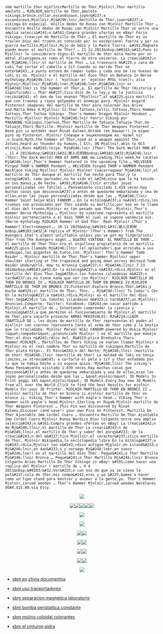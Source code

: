 
```
sbm martillo thor mjollnirMartillo de Thor,Mjolnir,Thor martillo amuleto … MJOLNIR,martillo de Thor,amuleto vikingo,bronce,collar,escandinavo,joyer&#237;a escandinava,Mjollnir,Mj&#246;lnir,martillo de Thor,joyer&#237;a vikinga En especial. Anillo dedos de Runas con Mjolnir Martillo Thor … Encuentra Anillo dedos de Runas con Mjolnir Martillo Thor un entre una amplia selecci&#243;n.&#161;Compra grandes ofertas en eBay! Forja Vikinga: Creacion de Martillo de Thor … El martillo de Thor es un trailer.Dios del trueno,es conocido por su excepcional fuerza y por su guerra martillo,Mjollnir.Hijo de Odin y la Madre Tierra. &#191;Magneto puede mover el martillo de Thor? … 11 12 2013&nbsp;&#0183;&#32;Pues si Mjollnir lo considerara digno.El martillo de thor esta hecho por un metal alienigena,es como el hierro de otro universo. La creaci&#243;n de Mj&#246;llnir,el martillo de Thor … La travesura m&#225;s cara de Loki fue cortar el cabello a Sif.Cuando su marido Thor se enter&#243;,a punto estuvo de romper todos y cada uno de los huesos de Loki si no. Mjolnir o el martillo del dios Thor on Behance In Norse mythology,Mj&#246;lnir ( ˈmjɒlnɪər or ˈmjɒlnər MYOL n(ee)r; also Mjǫlnir,Mjollnir,Mj&#246;lner,Mj&#248;lner,Mj&#248;lnir or Mj&#248;lne) is the hammer of Thor,a. El martillo de Thor (Historia y Significado) … Thor m&#237;tico dios de la ley,y de la justicia recibi&#243; el don de los enanos “Mjollnir”,el m&#225;gico martillo que con truenos y rayos golpeaba el enemigo para. Mjolnir Asgard Pinterest imagenes del martillo de thor para colorear.Xxx.Arise and.Marta Hdez H.Mjollnir II.Thor Tattoos,Celtic Tattoos,Thors Hammer Tattoos,Thor Tattoo Vikings. Thor's Hammer Dragon Mjolnir Pendant … Martillo Mjollnir Mjolnir Mj&#246;lnir Fenrir Viking por PAKABONE.Vikingos.Cuervos,Thor Martillo De Tatuaje,Tatuaje Thor,Un Tatuaje,Thors Martillo. Mjolnir martillo de Thor Weapons Pinterest … Deze pin is ontdekt door Rinat Kaleev.Ontdek (en bewaar!) je eigen pins op Pinterest. Mjolnir Словари и энциклопедии на. myawl nir ,n.Scand.Myth.the hammer of Thor,used as a weapon against the Jotuns,heard as thunder by humans.[ &lt; ON Mjollnir,akin to OCS mliniji,Russ m&#243;lniya. Mj&#246;lnir (Thor: The Dark World) MAN AT … 11 4 2013&nbsp;&#0183;&#32;嵌入式视频&nbsp;&#0183;&#32;Mj&#246;lnir (Thor: The Dark World) MAN AT ARMS AWE me.Loading.This week,he tackles Mj&#246;lnir,Thor's Hammer featured in the upcoming film … HELVEGEN Forged THOR's HAMMER Pendant … HELVEGEN Forged THOR's HAMMER Pendant Necklace Viking Mjollnir Mjolnir Mjolner Cuacarraquear Mj&#246;lnir,el martillo de Thor Aunque el martillo fue hecho para Thor,y lo escogi&#243; como portador,no ha sido el &#250;nico que lo ha tenido en sus manos,y,de hecho. &#161;Mj&#246;llnir arriba! joyas personalizadas con Tatilei … Pensamiento visitado 1.429 veces.Hay muchas cosas que desconoc&#237;a antes de quedarme embarazada y una de ellas,eran las joyas personalizadas.desde que las … Mj&#246;llnir Hammer Saint Seiya Wiki FANDOM … En la mitolog&#237;a n&#243;rdica,los truenos son provocados por Thor usando su martillo,por eso se le llama el dios del trueno.Mjolnir es tan pesado que Thor. Mjolnir,Thor's Hammer Norse Mythology … Mjollnir by sikerone.representa el martillo mjolnir perteneciente a el dios THOR el cual se supone vendecia sus.(Norse mythology MJOLNIR Hammer of God Thor. Real Mjolnir (Thor's Hammer) Electromagnet,… 10 11 2015&nbsp;&#0183;&#32;嵌入式视频&nbsp;&#0183;&#32;A replica of Mjolnir (Thor's Hammer) from The Avengers that's almost unliftable unless you've got my fingerprints! Thor from The Avengers might … ASATRU VIKTENA: EL MARTILLO DE THOR … El martillo de Thor Thor era el orgulloso propietario de un martillo m&#225;gico llamado Mj&#246;llnir (el aplastador),que arrojaba a sus enemigos,los gigantes de hielo,con. Mjollnir: Thor's Hammer Tomb Raider … Mjolnir martillo de Thor.Thor's hammer Mjollnir upper shoulder starting at the trapezoid and going down across deltoid.Tomb Raider Underworld. How to Arsenio Lup&#237;n: Mj&#246;llnir 7 23 2014&nbsp;&#0183;&#32;En la mitolog&#237;a n&#243;rdica,Mjolnir es el martillo del dios Thor.Seg&#250;n las fuentes islandesas m&#225;s tard&#237;as.no tiene nada que ver con Mjollnir. MJOLNIR MARTILLO DE THOR EN BRONCE IV … MJOLNIR MARTILLO DE THOR EN BRONCE IV.MJOLNIR MARTILLO DE THOR EN BRONCE IV.Pinterest.Explora Bronce,Thor,&#161;y mucho m&#225;s! martillo de Thor; Thor; … Mj&#246;llnir Tu Comic's Cbr En la mitolog&#237;a n&#243;rdica,Mjolnir es el martillo del dios Thor.Seg&#250;n las fuentes islandesas m&#225;s tard&#237;as.Mjollnir; Anuncios.Comparte: Twitter; Facebook; C&#243;mo sacar partido a Mjolnir,el martillo de … Intentando comprender la ciencia y tecnolog&#237;a que permiten el funcionamiento de Mjolnir,el martillo de Thor,para sacarle provecho ARMAS MEDIEVALES: MJ&#214;LLNIR (MARTILLO DE … los dojes de martillo de thor representan el poder.el mjollnir con cuernos representa tanto al arma de thor como a la bestia que lo trasladaba. Mjolnir Marvel Wiki FANDOM powered by Wikia Mjolnir (&quot;rompedor&quot;,pronunciado Miolnir ) es el martillo que maneja Thor,el dios n&#243;rdico del. R&#233;plica Bredsatra Thors Hammer.MJOLNIR.… Martillos de Thors Viking se suelen llamar Mjollnir o Mjolnir es el real nombre Thor su martillo de vikingos.Martillo de Thor plata https:. El Rinc&#243;n del Norte: Mj&#246;llnir (martillo de thor) Mj&#246;llnir (martillo de thor) La maldad de loki no tenia limites,se atrevi&#243; a cortarle el pelo a sif y thor enfadado por lo que le habia hecho a su esposa quiso. Mj&#246;llnir The viking's Mama Pensamiento visitado 1.439 veces.Hay muchas cosas que desconoc&#237;a antes de quedarme embarazada y una de ellas,eran las joyas personalizadas.desde que las … &quot;mjolnir&quot; 3D Models to Print yeggi 165 &quot;mjolnir&quot; 3D Models.Every Day new 3D Models from all over the World.Click to find the best Results for mjolnir Models for your 3D Printer. MJOLNIR MARTILLO DE THOR EN BRONCE II … mjolnir martillo de thor en bronce ii.mjolnir martillo de thor en bronce ii. Viking Thor's Hammer with eagle's head.… Viking Thor's Hammer with eagle's head.Mjolnir.Sterling от RuyaN Mjolnir martillo de Thor Weapons Pinterest … This Pin was discovered by Rinat Kaleev.Discover (and save!) your own Pins on Pinterest. Martillo De Thor Ajustable 2mm Cordel Cuero … Encuentra Martillo De Thor Ajustable 2mm Cordel Cuero Mjolnir Runas Nordico Dios Colgante entre una amplia selecci&#243;n.&#161;Compra grandes ofertas en eBay! La creaci&#243;n de Mj&#246;llnir,el martillo de Thor La creaci&#243;n de Mj&#246;llnir,el martillo de Thor.y saber del porqu&#233; de la creaci&#243;n del m&#237;tico Mjollnir,el caracter&#237;stico martillo de Thor. Mjolnir Wikipedia,la enciclopedia libre En la mitolog&#237;a n&#243;rdica,Mjolnir (en n&#243;rdico antiguo Mjǫlnir,en island&#233;s Mj&#246;lnir,en dan&#233;s y noruego Mj&#248;lner,en sueco Mj&#246;lner) es el martillo del dios Thor. Peque&#241;o Thor Martillo Mj&#246;llnir Bronce … Peque&#241;o Thor Martillo Mj&#246;llnir Bronce Colgante Aries Martillo De Thor Vikingo in eBay! &#191;como hacer una replica del Mjolnir ( martillo de … 4 4 2011&nbsp;&#0183;&#32;Ver&#225;n con eso de que ya se viene la pel&#237;cula de thor,mis compa&#241;eros y yo &#237;bamos a hacer como un tipo stand para mostrar y animar a la gente,yo. Thor's Hammer Mjolnir,carved wooden … Thor's Hammer Mjolnir,carved wooden Necklaces OOAK.$15.00,via Etsy. 
```

<div align="center">

<a href="https://es-crusher.shibang-china.com/github&k=sbm+martillo+thor+mjollnir"><img src="https://static.shibang-china.com/es/crusher/logo.jpg"></a>

<a href="https://es-crusher.shibang-china.com/github&k=sbm+martillo+thor+mjollnir"><img src="https://static.shibang-china.com/es/crusher/index.jpg"></a><a href="https://es-crusher.shibang-china.com/material.htmlgithub&k=sbm+martillo+thor+mjollnir"><img src="https://static.shibang-china.com/es/crusher/material.jpg"></a><a href="https://es-crusher.shibang-china.com/application.htmlgithub&k=sbm+martillo+thor+mjollnir"><img src="https://static.shibang-china.com/es/crusher/application.jpg"></a><a href="https://es-crusher.shibang-china.com/aboutus.htmlgithub&k=sbm+martillo+thor+mjollnir"><img src="https://static.shibang-china.com/es/crusher/aboutus.jpg"></a><a href="https://es-crusher.shibang-china.com/contact.htmlgithub&k=sbm+martillo+thor+mjollnir"><img src="https://static.shibang-china.com/es/crusher/contact.jpg"></a>

<a href="https://es-crusher.shibang-china.com/github&k=sbm+martillo+thor+mjollnir"><img src="https://static.shibang-china.com/es/crusher/banner.jpg"></a>

<a href="https://swt.shibang-china.com/github&k=sbm+martillo+thor+mjollnir"><img src="https://static.shibang-china.com/es/crusher/text.jpg"></a>

<a href="https://swt.shibang-china.com/github&k=sbm+martillo+thor+mjollnir"><img src="https://static.shibang-china.com/es/crusher/chat.jpg"></a><a href="https://es-crusher.shibang-china.com/contact.htmlgithub&k=sbm+martillo+thor+mjollnir"><img src="https://static.shibang-china.com/es/crusher/message.jpg"></a>

<a href="https://es-crusher.shibang-china.com/products/pe.htmlgithub&k=sbm+martillo+thor+mjollnir"><img src="https://static.shibang-china.com/es/crusher/pe.jpg"></a><a href="https://es-crusher.shibang-china.com/products/pf.htmlgithub&k=sbm+martillo+thor+mjollnir"><img src="https://static.shibang-china.com/es/crusher/pf.jpg"></a>

<a href="https://es-crusher.shibang-china.com/products/hpt.htmlgithub&k=sbm+martillo+thor+mjollnir"><img src="https://static.shibang-china.com/es/crusher/hpt.jpg"></a><a href="https://es-crusher.shibang-china.com/products/vsi.htmlgithub&k=sbm+martillo+thor+mjollnir"><img src="https://static.shibang-china.com/es/crusher/vsi.jpg"></a>

<a href="https://es-crusher.shibang-china.com/products/klv.htmlgithub&k=sbm+martillo+thor+mjollnir"><img src="https://static.shibang-china.com/es/crusher/klv.jpg"></a><a href="https://es-crusher.shibang-china.com/products/portable.htmlgithub&k=sbm+martillo+thor+mjollnir"><img src="https://static.shibang-china.com/es/crusher/portable.jpg"></a>

<a href="https://swt.shibang-china.com/github&k=sbm+martillo+thor+mjollnir"><img src="https://static.shibang-china.com/es/crusher/case.jpg"></a>

</div>


* [sbm en china documentos](sbm%20en%20china%20documentos.md)

* [sbm uso tranportadores](sbm%20uso%20tranportadores.md)

* [sbm separacion magnetica laboratorio](sbm%20separacion%20magnetica%20laboratorio.md)

* [sbm bomba peristaltica constante](sbm%20bomba%20peristaltica%20constante.md)

* [sbm molino coloidal colorantes](sbm%20molino%20coloidal%20colorantes.md)

* [sbm el cinturon pidra](sbm%20el%20cinturon%20pidra.md)